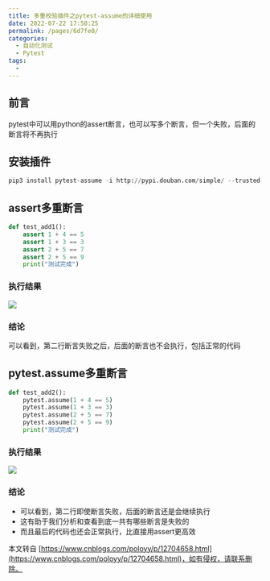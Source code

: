 ```yaml
---
title: 多重校验插件之pytest-assume的详细使用
date: 2022-07-22 17:50:25
permalink: /pages/6d7fe0/
categories:
  - 自动化测试
  - Pytest
tags:
  - 
---
```

前言
--

pytest中可以用python的assert断言，也可以写多个断言，但一个失败，后面的断言将不再执行

安装插件
----

```python
pip3 install pytest-assume -i http://pypi.douban.com/simple/ --trusted-host pypi.douban.com
```

assert多重断言
----------

```python
def test_add1():
    assert 1 + 4 == 5
    assert 1 + 3 == 3
    assert 2 + 5 == 7
    assert 2 + 5 == 9
    print("测试完成")
```

### 执行结果

![](https://img2020.cnblogs.com/blog/1896874/202004/1896874-20200415132322553-569119361.png)

### 结论

可以看到，第二行断言失败之后，后面的断言也不会执行，包括正常的代码

pytest.assume多重断言
-----------------

```python
def test_add2():
    pytest.assume(1 + 4 == 5)
    pytest.assume(1 + 3 == 3)
    pytest.assume(2 + 5 == 7)
    pytest.assume(2 + 5 == 9)
    print("测试完成")
```

### 执行结果

![](https://img2020.cnblogs.com/blog/1896874/202004/1896874-20200415132847122-1838621760.png)

### 结论

*   可以看到，第二行即使断言失败，后面的断言还是会继续执行
*   这有助于我们分析和查看到底一共有哪些断言是失败的
*   而且最后的代码也还会正常执行，比直接用assert更高效

  

本文转自 [https://www.cnblogs.com/poloyy/p/12704658.html](https://www.cnblogs.com/poloyy/p/12704658.html)，如有侵权，请联系删除。